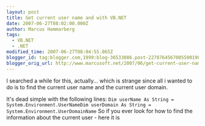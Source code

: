 ```yaml
---
layout: post
title: Get current user name and with VB.NET
date: 2007-06-27T08:02:00.000Z
author: Marcus Hammarberg
tags:
  - VB.NET
  - .NET
modified_time: 2007-06-27T08:04:55.065Z
blogger_id: tag:blogger.com,1999:blog-36533086.post-2278764567005500198
blogger_orig_url: http://www.marcusoft.net/2007/06/get-current-user-name-and-with-vbnet.html
---
```


I searched a while for this, actually... which is strange
since all i wanted to do is to find the current user name and the
current user domain.

It's dead simple with the following lines:
`Dim userName As String = System.Environment.UserNameDim userDomain As String = System.Environment.UserDomainName`
So if you ever look for how to find the information about the current
user - here it is
